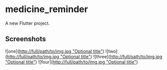 # medicine_reminder

A new Flutter project.

## Screenshots
![one]([http://full/path/to/img.jpg "Optional title"](https://github.com/abhishekbansal276/Adaptnxt-Assignment/blob/main/Screenshots/one.png))
![two]([http://full/path/to/img.jpg "Optional title"](https://github.com/abhishekbansal276/Adaptnxt-Assignment/blob/main/Screenshots/two.png))
![three]([http://full/path/to/img.jpg "Optional title"](https://github.com/abhishekbansal276/Adaptnxt-Assignment/blob/main/Screenshots/three.png))
![four]([http://full/path/to/img.jpg "Optional title"](https://github.com/abhishekbansal276/Adaptnxt-Assignment/blob/main/Screenshots/four.png))
